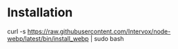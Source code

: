 # Installation
curl -s https://raw.githubusercontent.com/Intervox/node-webp/latest/bin/install_webp | sudo bash
